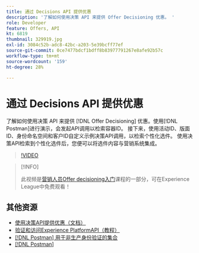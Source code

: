 ```yaml
---
title: 通过 Decisions API 提供优惠
description: '了解如何使用决策 API 来提供 Offer Decisioning 优惠。 '
role: Developer
feature: Offers, API
kt: 6819
thumbnail: 329919.jpg
exl-id: 3084c52b-adc8-42bc-a203-5e39bcff77ef
source-git-commit: 0ce7477bdcf1bdff8b83977791267e8afe92b57c
workflow-type: tm+mt
source-wordcount: '159'
ht-degree: 28%

---
```


# 通过 Decisions API 提供优惠

了解如何使用决策 API 来提供 [!DNL Offer Decisioning] 优惠。使用[!DNL Postman]进行演示，会发起API调用以检索容器ID。 接下来，使用活动ID、版面ID、身份命名空间和客户ID自定义示例决策API调用，以检索个性化选件。 使用决策API检索到个性化选件后，您便可以将选件内容与营销系统集成。

>[!VIDEO](https://video.tv.adobe.com/v/329919?quality=12&learn=on)

>[!INFO]
>
> 此视频是[营销人员Offer decisioning入门](https://experienceleague.adobe.com/?lang=zh-Hans?recommended=ExperiencePlatform-U-1-2020.1.offerdecisioning)课程的一部分，可在Experience League中免费观看！


## 其他资源

* [使用决策API提供优惠（文档）](https://experienceleague.adobe.com/docs/journey-optimizer/using/offer-decisioniong/api-reference/offer-delivery/deliver-offers.html)
* [验证和访问Experience PlatformAPI（教程）](https://experienceleague.adobe.com/docs/platform-learn/tutorials/platform-api-authentication.html?lang=zh-Hans)
* [[!DNL Postman] 用于非生产身份验证的集合](https://github.com/adobe/experience-platform-postman-samples/tree/master/apis/ims)
* [[!DNL Postman]](https://www.postman.com/)
